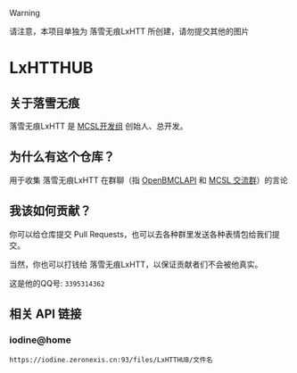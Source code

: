 > [!WARNING]
> 请注意，本项目单独为 落雪无痕LxHTT 所创建，请勿提交其他的图片

# LxHTTHUB
## 关于落雪无痕
落雪无痕LxHTT 是 [MCSL开发组](https://github.com/MCSLTeam) 创始人、总开发。

## 为什么有这个仓库？
用于收集 落雪无痕LxHTT 在群聊（指 [OpenBMCLAPI](https://qm.qq.com/q/nplxWhJoxW) 和 [MCSL 交流群](https://jq.qq.com/?_wv=1027&k=x2ISlviQ)）的言论

## 我该如何贡献？
你可以给仓库提交 Pull Requests，也可以去各种群里发送各种表情包给我们提交。

当然，你也可以打钱给 落雪无痕LxHTT，以保证贡献者们不会被他真实。

这是他的QQ号: ``3395314362``

## 相关 API 链接
### iodine@home
```
https://iodine.zeronexis.cn:93/files/LxHTTHUB/文件名
```
